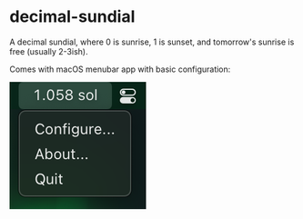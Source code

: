 # decimal-sundial

A decimal sundial, where 0 is sunrise, 1 is sunset, and tomorrow's sunrise is free (usually 2-3ish). 

Comes with macOS menubar app with basic configuration:

![A menubar app saying "1.508 sol".](/screenshot.png)
